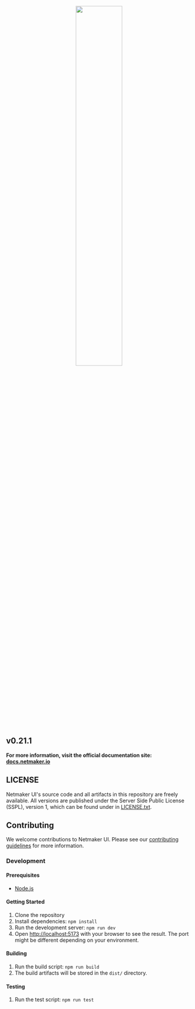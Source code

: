 <p align="center">
  <img style="width:50%;" src="src/assets/logo.png"><break/>
</p>

## v0.21.1

**For more information, visit the official documentation site: [docs.netmaker.io](https://docs.netmaker.io)**


## LICENSE

Netmaker UI's source code and all artifacts in this repository are freely available. All versions are published under the Server Side Public License (SSPL), version 1, which can be found under in [LICENSE.txt](LICENSE.txt).

## Contributing

We welcome contributions to Netmaker UI. Please see our [contributing guidelines](CONTRIBUTING.md) for more information.

### Development

#### Prerequisites

- [Node.js](https://nodejs.org/)

#### Getting Started

1. Clone the repository
2. Install dependencies: `npm install`
3. Run the development server: `npm run dev`
4. Open [http://localhost:5173](http://localhost:5173) with your browser to see the result. The port might be different depending on your environment.

#### Building

1. Run the build script: `npm run build`
2. The build artifacts will be stored in the `dist/` directory.

#### Testing

1. Run the test script: `npm run test`

